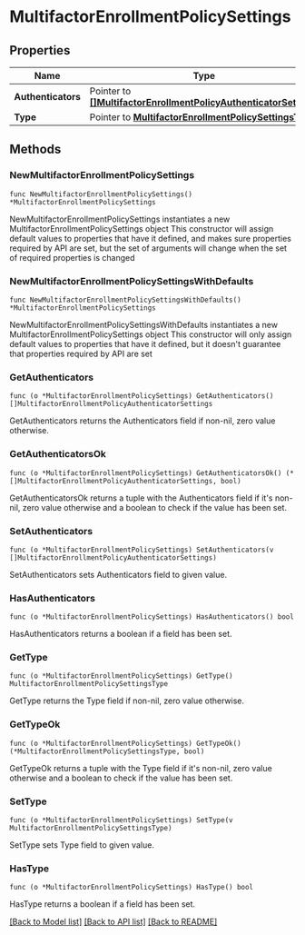# MultifactorEnrollmentPolicySettings

## Properties

Name | Type | Description | Notes
------------ | ------------- | ------------- | -------------
**Authenticators** | Pointer to [**[]MultifactorEnrollmentPolicyAuthenticatorSettings**](MultifactorEnrollmentPolicyAuthenticatorSettings.md) |  | [optional] 
**Type** | Pointer to [**MultifactorEnrollmentPolicySettingsType**](MultifactorEnrollmentPolicySettingsType.md) |  | [optional] 

## Methods

### NewMultifactorEnrollmentPolicySettings

`func NewMultifactorEnrollmentPolicySettings() *MultifactorEnrollmentPolicySettings`

NewMultifactorEnrollmentPolicySettings instantiates a new MultifactorEnrollmentPolicySettings object
This constructor will assign default values to properties that have it defined,
and makes sure properties required by API are set, but the set of arguments
will change when the set of required properties is changed

### NewMultifactorEnrollmentPolicySettingsWithDefaults

`func NewMultifactorEnrollmentPolicySettingsWithDefaults() *MultifactorEnrollmentPolicySettings`

NewMultifactorEnrollmentPolicySettingsWithDefaults instantiates a new MultifactorEnrollmentPolicySettings object
This constructor will only assign default values to properties that have it defined,
but it doesn't guarantee that properties required by API are set

### GetAuthenticators

`func (o *MultifactorEnrollmentPolicySettings) GetAuthenticators() []MultifactorEnrollmentPolicyAuthenticatorSettings`

GetAuthenticators returns the Authenticators field if non-nil, zero value otherwise.

### GetAuthenticatorsOk

`func (o *MultifactorEnrollmentPolicySettings) GetAuthenticatorsOk() (*[]MultifactorEnrollmentPolicyAuthenticatorSettings, bool)`

GetAuthenticatorsOk returns a tuple with the Authenticators field if it's non-nil, zero value otherwise
and a boolean to check if the value has been set.

### SetAuthenticators

`func (o *MultifactorEnrollmentPolicySettings) SetAuthenticators(v []MultifactorEnrollmentPolicyAuthenticatorSettings)`

SetAuthenticators sets Authenticators field to given value.

### HasAuthenticators

`func (o *MultifactorEnrollmentPolicySettings) HasAuthenticators() bool`

HasAuthenticators returns a boolean if a field has been set.

### GetType

`func (o *MultifactorEnrollmentPolicySettings) GetType() MultifactorEnrollmentPolicySettingsType`

GetType returns the Type field if non-nil, zero value otherwise.

### GetTypeOk

`func (o *MultifactorEnrollmentPolicySettings) GetTypeOk() (*MultifactorEnrollmentPolicySettingsType, bool)`

GetTypeOk returns a tuple with the Type field if it's non-nil, zero value otherwise
and a boolean to check if the value has been set.

### SetType

`func (o *MultifactorEnrollmentPolicySettings) SetType(v MultifactorEnrollmentPolicySettingsType)`

SetType sets Type field to given value.

### HasType

`func (o *MultifactorEnrollmentPolicySettings) HasType() bool`

HasType returns a boolean if a field has been set.


[[Back to Model list]](../README.md#documentation-for-models) [[Back to API list]](../README.md#documentation-for-api-endpoints) [[Back to README]](../README.md)


